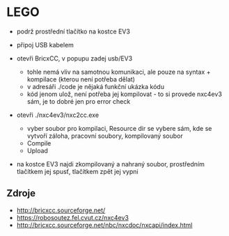 # LEGO

- podrž prostřední tlačítko na kostce EV3
- připoj USB kabelem
- otevři BricxCC, v popupu zadej usb/EV3
	- tohle nemá vliv na samotnou komunikaci, ale pouze na syntax + kompilace (kterou není potřeba dělat)
	- v adresáři ./code je nějaká funkční ukázka kódu
	- kód jenom ulož, není potřeba jej kompilovat - to si provede nxc4ev3 sám, je to dobré jen pro error check

- otevři ./nxc4ev3/nxc2cc.exe
	- vyber soubor pro kompilaci, Resource dir se vybere sám, kde se vytvoří záloha, pracovní soubory, kompilovaný soubor
	- Compile
	- Upload
- na kostce EV3 najdi zkompilovaný a nahraný soubor, prostředním tlačítkem jej spusť, tlačítkem zpět jej vypni



## Zdroje

* http://bricxcc.sourceforge.net/
* https://robosoutez.fel.cvut.cz/nxc4ev3
* http://bricxcc.sourceforge.net/nbc/nxcdoc/nxcapi/index.html

